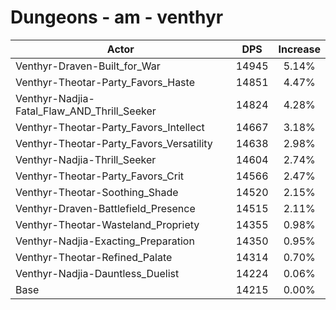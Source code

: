 # Dungeons - am - venthyr
| Actor | DPS | Increase |
|---|:---:|:---:|
|Venthyr-Draven-Built_for_War|14945|5.14%|
|Venthyr-Theotar-Party_Favors_Haste|14851|4.47%|
|Venthyr-Nadjia-Fatal_Flaw_AND_Thrill_Seeker|14824|4.28%|
|Venthyr-Theotar-Party_Favors_Intellect|14667|3.18%|
|Venthyr-Theotar-Party_Favors_Versatility|14638|2.98%|
|Venthyr-Nadjia-Thrill_Seeker|14604|2.74%|
|Venthyr-Theotar-Party_Favors_Crit|14566|2.47%|
|Venthyr-Theotar-Soothing_Shade|14520|2.15%|
|Venthyr-Draven-Battlefield_Presence|14515|2.11%|
|Venthyr-Theotar-Wasteland_Propriety|14355|0.98%|
|Venthyr-Nadjia-Exacting_Preparation|14350|0.95%|
|Venthyr-Theotar-Refined_Palate|14314|0.70%|
|Venthyr-Nadjia-Dauntless_Duelist|14224|0.06%|
|Base|14215|0.00%|
